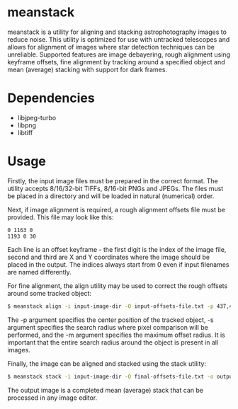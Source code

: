 # meanstack
meanstack is a utility for aligning and stacking astrophotography images to reduce noise. This utility is optimized for use with untracked telescopes and allows for alignment of images where star detection techniques can be unreliable. Supported features are image debayering, rough alignment using keyframe offsets, fine alignment by tracking around a specified object and mean (average) stacking with support for dark frames.

# Dependencies
- libjpeg-turbo
- libpng
- libtiff

# Usage
Firstly, the input image files must be prepared in the correct format. The utility accepts 8/16/32-bit TIFFs, 8/16-bit PNGs and JPEGs. The files must be placed in a directory and will be loaded in natural (numerical) order.

Next, if image alignment is required, a rough alignment offsets file must be provided. This file may look like this:
```
0 1163 0
1193 0 30
```
Each line is an offset keyframe - the first digit is the index of the image file, second and third are X and Y coordinates where the image should be placed in the output. The indices always start from 0 even if input filenames are named differently.

For fine alignment, the align utility may be used to correct the rough offsets around some tracked object:
```sh
$ meanstack align -i input-image-dir -O input-offsets-file.txt -p 437,448 -s 64 -m 24 -o final-offsets-file.txt
```
The -p argument specifies the center position of the tracked object, -s argument specifies the search radius where pixel comparison will be performed, and the -m argument specifies the maximum offset radius. It is important that the entire search radius around the object is present in all images.

Finally, the image can be aligned and stacked using the stack utility:
```sh
$ meanstack stack -i input-image-dir -O final-offsets-file.txt -o output-stack.tiff
```

The output image is a completed mean (average) stack that can be processed in any image editor.
